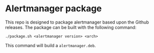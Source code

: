 # Alertmanager package

This repo is designed to package alertmanager based upon the Github releases.
The package can be built with the following command:

```
./package.sh <alertmanager version> <arch>
```

This command will build a `alertmanager.deb`.
